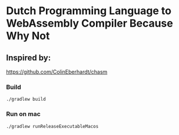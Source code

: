 # Dutch Programming Language to WebAssembly Compiler Because Why Not
## Inspired by:
https://github.com/ColinEberhardt/chasm
### Build
```shell script
./gradlew build
```
### Run on mac
```shell script
./gradlew runReleaseExecutableMacos
```
